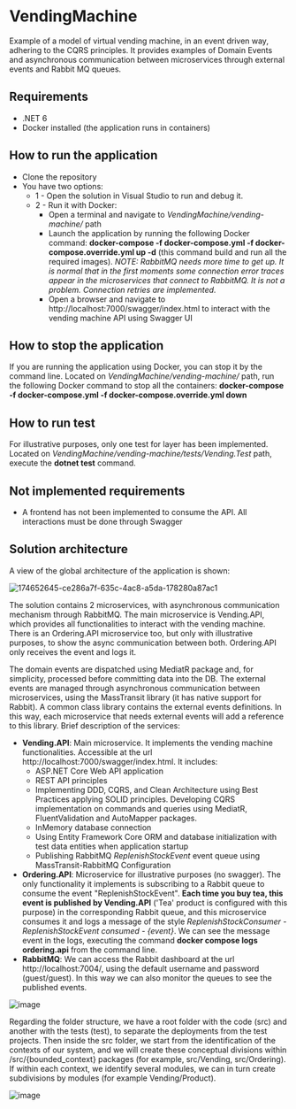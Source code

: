 # VendingMachine
Example of a model of virtual vending machine, in an event driven way, adhering to the CQRS principles. It provides examples of Domain Events and asynchronous communication between microservices through external events and Rabbit MQ queues.

##  Requirements
+  .NET 6
+  Docker installed (the application runs in containers)

##  How to run the application
+  Clone the repository
+ You have two options:
  + 1 - Open the solution in Visual Studio to run and debug it.
  + 2 - Run it with Docker:
    +  Open a terminal and navigate to *VendingMachine/vending-machine/* path
    + Launch the application by running the following Docker command: **docker-compose -f docker-compose.yml -f docker-compose.override.yml up -d** (this command build and run all the required images). *NOTE: RabbitMQ needs more time to get up. It is normal that in the first moments some connection error traces appear in the microservices that connect to RabbitMQ. It is not a problem. Connection retries are implemented.*
    +  Open a browser and navigate to http://localhost:7000/swagger/index.html to interact with the vending machine API using Swagger UI

## How to stop the application
If you are running the application using Docker, you can stop it by the command line. Located on *VendingMachine/vending-machine/* path, run the following Docker command to stop all the containers: **docker-compose -f docker-compose.yml -f docker-compose.override.yml down**

##  How to run test
For illustrative purposes, only one test for layer has been implemented. Located on *VendingMachine/vending-machine/tests/Vending.Test* path, execute the **dotnet test** command.


##  Not implemented requirements
+  A frontend has not been implemented to consume the API. All interactions must be done through Swagger


##  Solution architecture
A view of the global architecture of the application is shown:

![174652645-ce286a7f-635c-4ac8-a5da-178280a87ac1](https://user-images.githubusercontent.com/3404380/181731175-b586c870-9d07-44db-9503-6cf9728524ad.png)


The solution contains 2 microservices, with asynchronous communication mechanism through RabbitMQ. The main microservice is Vending.API, which provides all functionalities to interact with the vending machine. There is an Ordering.API microservice too, but only with illustrative purposes, to show the async communication between both. Ordering.API only receives the event and logs it.   

The domain events are dispatched using MediatR package and, for simplicity, processed before committing data into the DB. The external events are managed through asynchronous communication between microservices, using the MassTransit library (it has native support for Rabbit). A common class library contains the external events definitions. In this way, each microservice that needs external events will add a reference to this library. Brief description of the services:

+  **Vending.API**: Main microservice. It implements the vending machine functionalities. Accessible at the url http://localhost:7000/swagger/index.html. It includes:
    +  ASP.NET Core Web API application
    +  REST API principles
    +  Implementing DDD, CQRS, and Clean Architecture using Best Practices applying SOLID principles. Developing CQRS implementation on commands and queries using MediatR, FluentValidation and AutoMapper packages.
    +  InMemory database connection
    +  Using Entity Framework Core ORM and database initialization with test data entities when application startup
    +  Publishing RabbitMQ *ReplenishStockEvent* event queue using MassTransit-RabbitMQ Configuration
+  **Ordering.API**: Microservice for illustrative purposes (no swagger). The only functionality it implements is subscribing to a Rabbit queue to consume the event "ReplenishStockEvent". **Each time you buy tea, this event is published by Vending.API** ('Tea' product is configured with this purpose) in the corresponding Rabbit queue, and this microservice consumes it and logs a message of the style *ReplenishStockConsumer - ReplenishStockEvent consumed - {event}*. We can see the message event in the logs, executing the command **docker compose logs ordering.api** from the command line.
+  **RabbitMQ**: We can access the Rabbit dashboard at the url http://localhost:7004/, using the default username and password (guest/guest). In this way we can also monitor the queues to see the published events.

![image](https://user-images.githubusercontent.com/3404380/181736008-ff86a87c-d3d5-45ee-89c5-4e38b63e339d.png)


Regarding the folder structure, we have a root folder with the code (src) and another with the tests (test), to separate the deployments from the test projects. Then inside the src folder, we start from the identification of the contexts of our system, and we will create these conceptual divisions within /src/{bounded_context} packages (for example, src/Vending, src/Ordering). If within each context, we identify several modules, we can in turn create subdivisions by modules (for example Vending/Product).

![image](https://user-images.githubusercontent.com/3404380/181736390-158a560b-1737-4450-afa4-d6c6e2b8f9b9.png)







